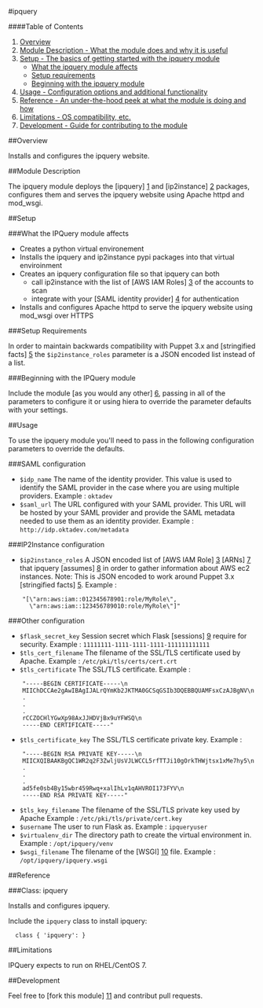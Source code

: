 #ipquery

####Table of Contents

1. [Overview](#overview)
2. [Module Description - What the module does and why it is useful](#module-description)
3. [Setup - The basics of getting started with the ipquery module](#setup)
    * [What the ipquery module affects](#what-the-ipquery-module-affects)
    * [Setup requirements](#setup-requirements)
    * [Beginning with the ipquery module](#beginning-with-the-ipquery-module)
4. [Usage - Configuration options and additional functionality](#usage)
5. [Reference - An under-the-hood peek at what the module is doing and how](#reference)
5. [Limitations - OS compatibility, etc.](#limitations)
6. [Development - Guide for contributing to the module](#development)

##Overview

Installs and configures the ipquery website.

##Module Description

The ipquery module deploys the [ipquery] [1] and [ip2instance] [2] packages, configures
them and serves the ipquery website using Apache httpd and mod_wsgi.

##Setup

###What the IPQuery module affects

* Creates a python virtual environement
* Installs the ipquery and ip2instance pypi packages into that virtual
  enviroinment
* Creates an ipquery configuration file so that ipquery can both
  * call ip2instance with the list of [AWS IAM Roles] [3] of the accounts to
    scan
  * integrate with your [SAML identity provider] [4] for authentication
* Installs and configures Apache httpd to serve the ipquery website using
   mod_wsgi over HTTPS

###Setup Requirements

In order to maintain backwards compatibility with Puppet 3.x and
[stringified facts] [5] the `$ip2instance_roles` parameter is a JSON encoded
list instead of a list.

###Beginning with the IPQuery module

Include the module [as you would any other] [6], passing in all of the
parameters to configure it or using hiera to override the parameter defaults
with your settings.

##Usage

To use the ipquery module you'll need to pass in the following configuration
parameters to override the defaults.

###SAML configuration

* `$idp_name` The name of the identity provider. This value is used to identify
  the SAML provider in the case where you are using multiple providers. Example
  : `oktadev`
* `$saml_url` The URL configured with your SAML provider. This URL will be
  hosted by your SAML provider and provide the SAML metadata needed to
  use them as an identity provider. Example : 
  `http://idp.oktadev.com/metadata`

###IP2Instance configuration

* `$ip2instance_roles` A JSON encoded list of [AWS IAM Role] [3] [ARNs] [7]
  that ipquery [assumes] [8] in order to gather information about AWS ec2
  instances. Note: This is JSON encoded to work around Puppet 3.x
  [stringified facts] [5]. Example : 

~~~
    "[\"arn:aws:iam::012345678901:role/MyRole\",
      \"arn:aws:iam::123456789010:role/MyRole\"]"
~~~

###Other configuration
* `$flask_secret_key` Session secret which Flask [sessions] [9] require for
  security. Example : `11111111-1111-1111-1111-111111111111`
* `$tls_cert_filename` The filename of the SSL/TLS certificate used by
  Apache. Example : `/etc/pki/tls/certs/cert.crt`
* `$tls_certificate` The SSL/TLS certificate. Example :
~~~
    "-----BEGIN CERTIFICATE-----\n
    MIIChDCCAe2gAwIBAgIJALrQYmKb2JKTMA0GCSqGSIb3DQEBBQUAMFsxCzAJBgNV\n
    .
    .
    .
    rCCZOCHlYGwXp98AxJJHDVjBx9uYFWSQ\n
    -----END CERTIFICATE-----"
~~~
* `$tls_certificate_key` The SSL/TLS certificate private key. Example :
~~~
    "-----BEGIN RSA PRIVATE KEY-----\n
    MIICXQIBAAKBgQC1WR2q2F3ZwljUsVJLWCCL5rfTTJi10gOrkTHWjtsx1xMe7hy5\n
    .
    .
    .
    ad5fe0sb4By15wbr459Rwq+xalIhLv1qAHVROI173FYV\n
    -----END RSA PRIVATE KEY-----"
~~~
* `$tls_key_filename` The filename of the SSL/TLS private key used by Apache
  Example : `/etc/pki/tls/private/cert.key`
* `$username` The user to run Flask as. Example : `ipqueryuser`
* `$virtualenv_dir` The directory path to create the virtual environment in.
  Example : `/opt/ipquery/venv`
* `$wsgi_filename` The filename of the [WSGI] [10] file. Example : 
  `/opt/ipquery/ipquery.wsgi`

##Reference

###Class: ipquery

Installs and configures ipquery.

Include the `ipquery` class to install ipquery:

~~~puppet
  class { 'ipquery': }
~~~

##Limitations

IPQuery expects to run on RHEL/CentOS 7.

##Development

Feel free to [fork this module] [11] and contribut pull requests.

[1]: https://github.com/mozilla/security/tree/master/operations/ipquery "IPQuery"
[2]: https://github.com/mozilla/security/tree/master/operations/ip2instance "ip2instance"
[3]: http://docs.aws.amazon.com/AWSEC2/latest/UserGuide/iam-roles-for-amazon-ec2.html "IAM Roles"
[4]: https://en.wikipedia.org/wiki/Security_Assertion_Markup_Language "SAML"
[5]: https://docs.puppetlabs.com/puppet/latest/reference/lang_facts_and_builtin_vars.html#handling-boolean-facts-in-older-puppet-versions "stringifying facts"
[6]: https://docs.puppetlabs.com/puppet/latest/reference/modules_fundamentals.html#using-modules "Using Modules"
[7]: http://docs.aws.amazon.com/general/latest/gr/aws-arns-and-namespaces.html "ARNs"
[8]: http://docs.aws.amazon.com/STS/latest/APIReference/API_AssumeRole.html "AssumeRole"
[9]: http://flask.pocoo.org/docs/quickstart/#sessions "Flask sessions" 
[10]: http://flask.pocoo.org/docs/0.10/deploying/mod_wsgi/#creating-a-wsgi-file "Flask WSGI file"
[11]: https://github.com/mozilla/security/tree/master/operations/ipquery/puppet/modules/ipquery "IPQuery module"
